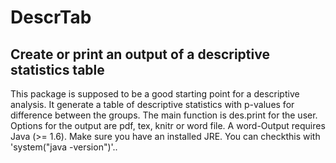 # DescrTab
## Create or print an output of a descriptive statistics table

This package is supposed to be a good starting point for a descriptive analysis. It generate a table of descriptive statistics with p-values for difference between the groups.
The main function is des.print for the user.  
Options for the output are pdf, tex, knitr or word file. A word-Output requires Java (>= 1.6). Make sure you have an installed JRE. You can checkthis with 'system("java -version")'..
